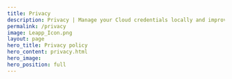 ```yaml
---
title: Privacy
description: Privacy | Manage your Cloud credentials locally and improve your workflow with the only open-source desktop app you’ll ever need.
permalink: /privacy
image: Leapp_Icon.png
layout: page
hero_title: Privacy policy
hero_content: privacy.html
hero_image: 
hero_position: full
---
```

